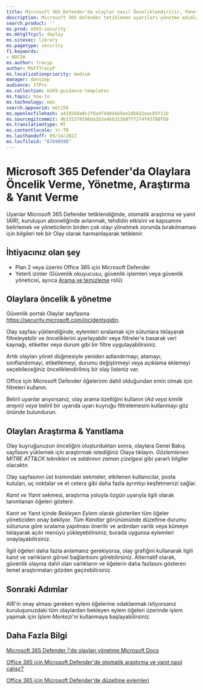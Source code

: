 ```yaml
---
title: Microsoft 365 Defender'da olaylar nasıl Önceliklendirilir, Yönetilir, Araştırılır ve Yanıtlanır?
description: Microsoft 365 Defender tetiklenen uyarıları yönetme adımları. Otomatik araştırma ve yanıt (AIR) abonelik genelinde avlanır ve bir tehdidin etkisini ve kapsamını belirler ve bilgileri tek bir Olayda birleştirir.
search.product: ''
ms.prod: m365-security
ms.mktglfcycl: deploy
ms.sitesec: library
ms.pagetype: security
f1.keywords:
- NOCSH
ms.author: tracyp
author: MSFTTracyP
ms.localizationpriority: medium
manager: dansimp
audience: ITPro
ms.collection: m365-guidance-templates
ms.topic: how-to
ms.technology: mdo
search.appverid: met150
ms.openlocfilehash: a419268a0c2f0adf44844b5ee2db6d2eac85f11b
ms.sourcegitcommit: 9b133379196da2b3a4bb311b07ff274f43780f68
ms.translationtype: MT
ms.contentlocale: tr-TR
ms.lasthandoff: 09/14/2022
ms.locfileid: "67699598"
---
```

# <a name="prioritize-manage-investigate--respond-to-incidents-in-microsoft-365-defender"></a>Microsoft 365 Defender'da Olaylara Öncelik Verme, Yönetme, Araştırma & Yanıt Verme

Uyarılar Microsoft 365 Defender tetiklendiğinde, otomatik araştırma ve yanıt (AIR), kuruluşun aboneliğinde avlanmak, tehdidin etkisini ve kapsamını belirlemek ve yöneticilerin birden çok olayı yönetmek zorunda bırakılmaması için bilgileri tek bir Olay olarak harmanlayarak tetiklenir.

## <a name="what-youll-need"></a>İhtiyacınız olan şey

- Plan 2 veya üzerini Office 365 için Microsoft Defender
- Yeterli izinler (Güvenlik okuyucusu, güvenlik işlemleri veya güvenlik yöneticisi, ayrıca [Arama ve temizleme](../permissions-microsoft-365-security-center.md) rolü)

## <a name="prioritize--manage-incidents"></a>Olaylara öncelik & yönetme

Güvenlik portalı Olaylar sayfasına https://security.microsoft.com/incidentsgidin.

Olay sayfası yüklendiğinde, eylemleri sıralamak için sütunlara tıklayarak filtreleyebilir ve önceliklerini ayarlayabilir veya filtreler'e basarak veri kaynağı, etiketler veya durum gibi bir filtre uygulayabilirsiniz.

Artık olayları yönet düğmesiyle yeniden adlandırmayı, atamayı, sınıflandırmayı, etiketlemeyi, durumu değiştirmeyi veya açıklama eklemeyi seçebileceğiniz önceliklendirilmiş bir olay listeniz var.

Office için Microsoft Defender öğelerinin dahil olduğundan emin olmak için filtreleri kullanın.

Belirli uyarılar arıyorsanız, olay arama özelliğini kullanın (*Ad veya kimlik arayın) veya* belirli bir uyarıda uyarı kuyruğu filtrelemesini kullanmayı göz önünde bulundurun.

## <a name="investigate--respond-to-incidents"></a>Olayları Araştırma & Yanıtlama

Olay kuyruğunuzun önceliğini oluşturduktan sonra, olaylara Genel Bakış sayfasını yüklemek için araştırmak istediğiniz Olaya tıklayın. *Gözlemlenen MITRE ATT&CK teknikleri* ve *saldırının zaman çizelgesi* gibi yararlı bilgiler olacaktır.

Olay sayfasının üst kısmındaki sekmeler, etkilenen kullanıcılar, posta kutuları, uç noktalar ve et cetera gibi daha fazla ayrıntıyı keşfetmenizi sağlar.

*Kanıt ve Yanıt* sekmesi, araştırma yoluyla özgün uyarıyla ilgili olarak tanımlanan öğeleri gösterir.

Kanıt ve Yanıt içinde *Bekleyen Eylem* olarak gösterilen tüm öğeler yöneticiden onay bekliyor.  *Tüm Kanıtlar* görünümünde düzeltme durumu sütununa göre sıralama yapılması önerilir ve ardından varlık veya kümeye tıklayarak açılır menüyü yükleyebilirsiniz; burada uygunsa eylemleri onaylayabilirsiniz.

İlgili öğeleri daha fazla anlamanız gerekiyorsa, olay grafiğini kullanarak ilgili kanıt ve varlıkların görsel bağlantısını görebilirsiniz. Alternatif olarak, güvenlik olayına dahil olan varlıkların ve öğelerin daha fazlasını gösteren temel araştırmaları gözden geçirebilirsiniz.

## <a name="next-steps"></a>Sonraki Adımlar

AIR'in onay alması gereken eylem öğelerine odaklanmak istiyorsanız kuruluşunuzdaki tüm olaylardan bekleyen eylem öğeleri üzerinde işlem yapmak için *İşlem Merkezi'ni* kullanmaya başlayabilirsiniz.  

## <a name="more-information"></a>Daha Fazla Bilgi

[Microsoft 365 Defender |'de olayları yönetme Microsoft Docs](../../defender/manage-incidents.md)

[Office 365 için Microsoft Defender'de otomatik araştırma ve yanıt nasıl çalışır?](../automated-investigation-response-office.md)

[Office 365 için Microsoft Defender'de düzeltme eylemleri](../air-remediation-actions.md)